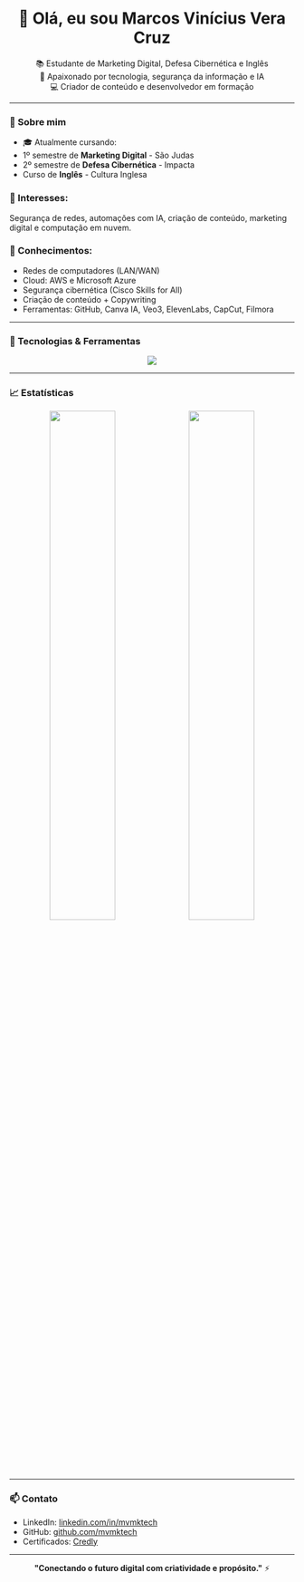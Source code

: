 <h1 align="center">👋 Olá, eu sou Marcos Vinícius Vera Cruz</h1>

<p align="center">
📚 Estudante de Marketing Digital, Defesa Cibernética e Inglês <br>
🚀 Apaixonado por tecnologia, segurança da informação e IA <br>
💻 Criador de conteúdo e desenvolvedor em formação
</p>

---

### 📌 Sobre mim

- 🎓 Atualmente cursando:
- 1º semestre de **Marketing Digital** - São Judas
- 2º semestre de **Defesa Cibernética** - Impacta
- Curso de **Inglês** - Cultura Inglesa

### 🔐 Interesses: 
Segurança de redes, automações com IA, criação de conteúdo, marketing digital e computação em nuvem.

### 🧠 Conhecimentos:
- Redes de computadores (LAN/WAN)
- Cloud: AWS e Microsoft Azure
- Segurança cibernética (Cisco Skills for All)
- Criação de conteúdo + Copywriting
- Ferramentas: GitHub, Canva IA, Veo3, ElevenLabs, CapCut, Filmora

---

### 🧰 Tecnologias & Ferramentas

<div align="center">
<img src="https://skillicons.dev/icons?i=linux,windows,python,github,aws,azure,vscode,figma,canva,capcut" />
</div>

---

### 📈 Estatísticas

<p align="center">
<img width="48%" src="https://github-readme-stats.vercel.app/api?username=mvmktech&show_icons=true&theme=radical" />
<img width="48%" src="https://github-readme-streak-stats.herokuapp.com?user=mvmktech&theme=radical" />
</p>

---

### 📫 Contato

- LinkedIn: [linkedin.com/in/mvmktech](https://www.linkedin.com/in/mvmktech/)
- GitHub: [github.com/mvmktech](https://github.com/mvmktech)
- Certificados: [Credly](https://www.credly.com/users/marcos-vinicius-vera-cruz/badges)

---

<p align="center">
<b>"Conectando o futuro digital com criatividade e propósito."</b> ⚡
</p>
